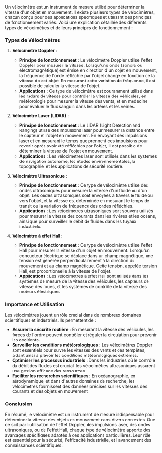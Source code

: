 Un vélocimètre est un instrument de mesure utilisé pour déterminer la vitesse d'un objet en mouvement. Il existe plusieurs types de vélocimètres, chacun conçu pour des applications spécifiques et utilisant des principes de fonctionnement variés. Voici une explication détaillée des différents types de vélocimètres et de leurs principes de fonctionnement :

### Types de Vélocimètres

1. **Vélocimètre Doppler** :
    - **Principe de fonctionnement** : Le vélocimètre Doppler utilise l'effet Doppler pour mesurer la vitesse. Lorsqu'une onde (sonore ou électromagnétique) est émise en direction d'un objet en mouvement, la fréquence de l'onde réfléchie par l'objet change en fonction de la vitesse de cet objet. En mesurant cette variation de fréquence, il est possible de calculer la vitesse de l'objet.
    - **Applications** : Ce type de vélocimètre est couramment utilisé dans les radars de vitesse pour contrôler la vitesse des véhicules, en météorologie pour mesurer la vitesse des vents, et en médecine pour évaluer le flux sanguin dans les artères et les veines.

2. **Vélocimètre Laser (LIDAR)** :
    - **Principe de fonctionnement** : Le LIDAR (Light Detection and Ranging) utilise des impulsions laser pour mesurer la distance entre le capteur et l'objet en mouvement. En envoyant des impulsions laser et en mesurant le temps que prennent ces impulsions pour revenir après avoir été réfléchies par l'objet, il est possible de déterminer la vitesse de l'objet en mouvement.
    - **Applications** : Les vélocimètres laser sont utilisés dans les systèmes de navigation autonome, les études environnementales, la topographie, et les applications de sécurité routière.

3. **Vélocimètre Ultrasonique** :
    - **Principe de fonctionnement** : Ce type de vélocimètre utilise des ondes ultrasoniques pour mesurer la vitesse d'un fluide ou d'un objet. Les ondes ultrasoniques sont envoyées à travers le fluide ou vers l'objet, et la vitesse est déterminée en mesurant le temps de transit ou la variation de fréquence des ondes réfléchies.
    - **Applications** : Les vélocimètres ultrasoniques sont souvent utilisés pour mesurer la vitesse des courants dans les rivières et les océans, ainsi que pour surveiller le débit de fluides dans les tuyaux industriels.

4. **Vélocimètre à effet Hall** :
    - **Principe de fonctionnement** : Ce type de vélocimètre utilise l'effet Hall pour mesurer la vitesse d'un objet en mouvement. Lorsqu'un conducteur électrique se déplace dans un champ magnétique, une tension est générée perpendiculairement à la direction du mouvement et au champ magnétique. Cette tension, appelée tension Hall, est proportionnelle à la vitesse de l'objet.
    - **Applications** : Les vélocimètres à effet Hall sont utilisés dans les systèmes de mesure de la vitesse des véhicules, les capteurs de vitesse des roues, et les systèmes de contrôle de la vitesse des moteurs électriques.

### Importance et Utilisation

Les vélocimètres jouent un rôle crucial dans de nombreux domaines scientifiques et industriels. Ils permettent de :

- **Assurer la sécurité routière** : En mesurant la vitesse des véhicules, les forces de l'ordre peuvent contrôler et réguler la circulation pour prévenir les accidents.
- **Surveiller les conditions météorologiques** : Les vélocimètres Doppler sont essentiels pour suivre les vitesses des vents et des tempêtes, aidant ainsi à prévoir les conditions météorologiques extrêmes.
- **Optimiser les processus industriels** : Dans les industries où le contrôle du débit des fluides est crucial, les vélocimètres ultrasoniques assurent une gestion efficace des ressources.
- **Faciliter les recherches scientifiques** : En océanographie, en aérodynamique, et dans d'autres domaines de recherche, les vélocimètres fournissent des données précises sur les vitesses des courants et des objets en mouvement.

### Conclusion

En résumé, le vélocimètre est un instrument de mesure indispensable pour déterminer la vitesse des objets en mouvement dans divers contextes. Que ce soit par l'utilisation de l'effet Doppler, des impulsions laser, des ondes ultrasoniques, ou de l'effet Hall, chaque type de vélocimètre apporte des avantages spécifiques adaptés à des applications particulières. Leur rôle est essentiel pour la sécurité, l'efficacité industrielle, et l'avancement des connaissances scientifiques.